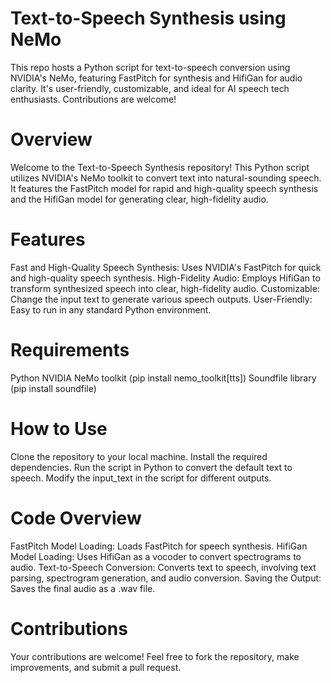 # Text-to-Speech Synthesis using NeMo
This repo hosts a Python script for text-to-speech conversion using NVIDIA's NeMo, featuring FastPitch for synthesis and HifiGan for audio clarity. It's user-friendly, customizable, and ideal for AI speech tech enthusiasts. Contributions are welcome!

# Overview

Welcome to the Text-to-Speech Synthesis repository! This Python script utilizes NVIDIA's NeMo toolkit to convert text into natural-sounding speech. It features the FastPitch model for rapid and high-quality speech synthesis and the HifiGan model for generating clear, high-fidelity audio.

# Features
Fast and High-Quality Speech Synthesis: Uses NVIDIA's FastPitch for quick and high-quality speech synthesis.
High-Fidelity Audio: Employs HifiGan to transform synthesized speech into clear, high-fidelity audio.
Customizable: Change the input text to generate various speech outputs.
User-Friendly: Easy to run in any standard Python environment.

# Requirements

Python
NVIDIA NeMo toolkit (pip install nemo_toolkit[tts])
Soundfile library (pip install soundfile)

# How to Use
Clone the repository to your local machine.
Install the required dependencies.
Run the script in Python to convert the default text to speech.
Modify the input_text in the script for different outputs.

# Code Overview
FastPitch Model Loading: Loads FastPitch for speech synthesis.
HifiGan Model Loading: Uses HifiGan as a vocoder to convert spectrograms to audio.
Text-to-Speech Conversion: Converts text to speech, involving text parsing, spectrogram generation, and audio conversion.
Saving the Output: Saves the final audio as a .wav file.

# Contributions
Your contributions are welcome! Feel free to fork the repository, make improvements, and submit a pull request.
